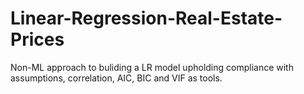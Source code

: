 # Linear-Regression-Real-Estate-Prices
Non-ML approach to buliding a LR model upholding compliance with assumptions, correlation, AIC, BIC and VIF as tools. 
